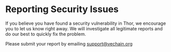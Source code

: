 # Reporting Security Issues

If you believe you have found a security vulnerability in Thor, we encourage you to let us know right away. We will investigate all legitimate reports and do our best to quickly fix the problem.

Please submit your report by emailing [support@vechain.org](mailto:support@vechain.org)
